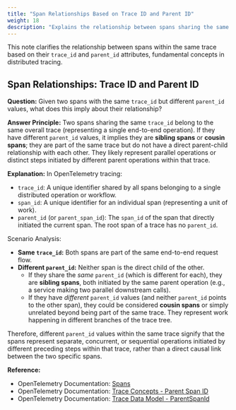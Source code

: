 ```yaml
---
title: "Span Relationships Based on Trace ID and Parent ID"
weight: 18
description: "Explains the relationship between spans sharing the same trace ID but having different parent IDs."
---
```


This note clarifies the relationship between spans within the same trace based on their `trace_id` and `parent_id` attributes, fundamental concepts in distributed tracing.

## Span Relationships: Trace ID and Parent ID

**Question:** Given two spans with the same `trace_id` but different `parent_id` values, what does this imply about their relationship?

**Answer Principle:** Two spans sharing the same `trace_id` belong to the same overall trace (representing a single end-to-end operation). If they have different `parent_id` values, it implies they are **sibling spans** or **cousin spans**; they are part of the same trace but do not have a direct parent-child relationship with each other. They likely represent parallel operations or distinct steps initiated by different parent operations within that trace.

**Explanation:**
In OpenTelemetry tracing:

- `trace_id`: A unique identifier shared by all spans belonging to a single distributed operation or workflow.
- `span_id`: A unique identifier for an individual span (representing a unit of work).
- `parent_id` (or `parent_span_id`): The `span_id` of the span that directly initiated the current span. The root span of a trace has no `parent_id`.

Scenario Analysis:

- **Same `trace_id`:** Both spans are part of the same end-to-end request flow.
- **Different `parent_id`:** Neither span is the direct child of the other.
  - If they share the *same* `parent_id` (which is different for each), they are **sibling spans**, both initiated by the same parent operation (e.g., a service making two parallel downstream calls).
  - If they have *different* `parent_id` values (and neither `parent_id` points to the other span), they could be considered **cousin spans** or simply unrelated beyond being part of the same trace. They represent work happening in different branches of the trace tree.

Therefore, different `parent_id` values within the same trace signify that the spans represent separate, concurrent, or sequential operations initiated by different preceding steps within that trace, rather than a direct causal link between the two specific spans.

**Reference:**

- OpenTelemetry Documentation: [Spans](https://opentelemetry.io/docs/concepts/signals/traces/#spans)
- OpenTelemetry Documentation: [Trace Concepts - Parent Span ID](https://opentelemetry.io/docs/specs/otel/trace/api/#get-tracecontext)
- OpenTelemetry Documentation: [Trace Data Model - ParentSpanId](https://opentelemetry.io/docs/specs/otel/trace/data-model/#parentspanid)
